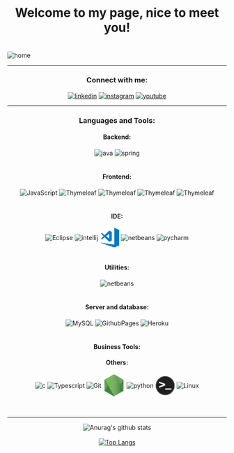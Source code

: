 <h1 align="center">
Welcome to my page, nice to meet you!
</h1>
<br />
<img align="center" alt="home" src="https://github.com/eeikee/eeikee/blob/master/eeikee.png" />
 
 ---

<div align="center">
  
### Connect with me:
[<img align="center" alt="linkedin" width="60px" src="https://icon-icons.com/icons2/134/PNG/64/linkedin_socialnetwork_20684.png" />](https://www.linkedin.com/in/eeikee/)
[<img align="center" alt="instagram" width="60px" src="https://icon-icons.com/icons2/134/PNG/64/instagram_socialnetwork_20686.png" />](https://www.instagram.com/_eeikee_/) [<img align="center" alt="youtube" width="60px" src="https://icon-icons.com/icons2/134/PNG/64/youtube_socialnetwork_20660.png"/>](https://bit.ly/eeikee-yt)

---

### Languages and Tools:

#### Backend:
<img align="center" alt="java" width="50px" src="https://img.icons8.com/color/48/000000/java-coffee-cup-logo.png" />
<img align="center" alt="spring" width="50px" src="https://img.icons8.com/color/48/000000/spring-logo.png" /><br />
<br />

#### Frontend:
<img align="center" alt="JavaScript" width="50px" src="https://img.icons8.com/color/48/000000/javascript-logo-1.png"/>
<img align="center" alt="Thymeleaf" width="50px" src="https://github.com/eeikee/eeikee/blob/master/thymeleaf.png"/>
<img align="center" alt="Thymeleaf" width="50px" src="https://img.icons8.com/color/48/000000/bootstrap.png"/>
<img  align="center" alt="Thymeleaf" width="50px" src="https://img.icons8.com/color/48/000000/html-5.png"/>
<img align="center" alt="Thymeleaf" width="50px" src="https://img.icons8.com/color/48/000000/css3.png"/><br />
<br />

#### IDE:
<img align="center" alt="Eclipse" width="50px" src="https://img.icons8.com/nolan/64/java-eclipse.png" />
<img align="center" alt="intellij" width="50px" src="https://img.icons8.com/color/48/000000/intellij-idea.png" />
<img align="center" alt="Visual Studio Code" width="45px" src="https://raw.githubusercontent.com/github/explore/80688e429a7d4ef2fca1e82350fe8e3517d3494d/topics/visual-studio-code/visual-studio-code.png" />
<img align="center" alt="netbeans" width="50px" src="https://cdn.icon-icons.com/icons2/1381/PNG/512/netbeans_94416.png" />
<img align="center" alt="pycharm" width="50px" src="https://img.icons8.com/color/48/000000/pycharm.png" /><br />
<br />

#### Utilities:
<img  align="center" alt="netbeans" width="50px" src="https://img.icons8.com/dusk/64/000000/postman-api.png"/><br />
<br />

#### Server and database:
<img align="center" alt="MySQL" width="50px" src="https://budougumi0617.github.io/logos/mysql.png" />
<img align="center" alt="GithubPages" width="50px" src="https://img.icons8.com/color/48/000000/github-2.png" />
<img align="center" alt="Heroku" width="50px" src="https://img.icons8.com/nolan/64/heroku.png" /><br />
<br />

#### Business Tools:

#### Others:
<img align="center" alt="c" width="50px" src="https://img.icons8.com/color/48/000000/c-programming.png" />
<img align="center" alt="Typescript" width="60px" src="https://ostrowski.ninja/static/1482fb398d82ef51cfcfdbcd55e1ec03/a26eb/ts.png" />
<img align="center" alt="Git" width="50px" src="https://img.icons8.com/color/50/000000/git.png" />
<img align="center" alt="Node.js" width="50px" src="https://raw.githubusercontent.com/github/explore/80688e429a7d4ef2fca1e82350fe8e3517d3494d/topics/nodejs/nodejs.png" />
<img align="center" alt="python" width="50px" src="https://img.icons8.com/color/48/000000/python.png" />
<img align="center" alt="Terminal" width="45px" src="https://raw.githubusercontent.com/github/explore/80688e429a7d4ef2fca1e82350fe8e3517d3494d/topics/terminal/terminal.png" />
<img align="center" alt="Linux" width="50px" src="https://img.icons8.com/color/48/000000/linux.png" /><br />

<br />
<br />

----------------
![Anurag's github stats](https://github-readme-stats.vercel.app/api?username=eeikee&show_icons=true&theme=tokyonight)<br /><br />
[![Top Langs](https://github-readme-stats.vercel.app/api/top-langs/?username=eeikee&layout=compact&show_icons=true&theme=tokyonight)](https://github.com/eeikee/github-readme-stats)
</div>
